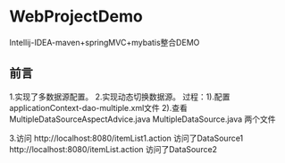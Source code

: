 # WebProjectDemo
Intellij-IDEA-maven+springMVC+mybatis整合DEMO

## 前言 ##

1.实现了多数据源配置。
2.实现动态切换数据源。
   过程：1).配置applicationContext-dao-multiple.xml文件
         2).查看MultipleDataSourceAspectAdvice.java   MultipleDataSource.java   两个文件
         
3.访问
   http://localhost:8080/itemList1.action  访问了DataSource1
   http://localhost:8080/itemList.action   访问了DataSource2
            
         
